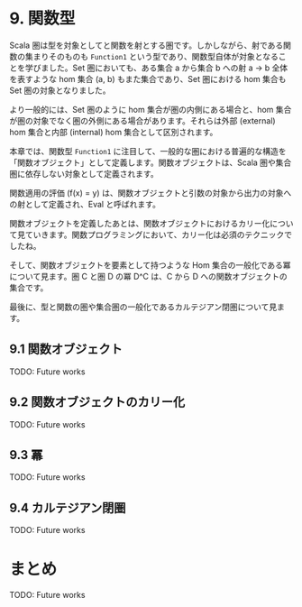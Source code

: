 # 9. 関数型

Scala 圏は型を対象としてと関数を射とする圏です。しかしながら、射である関数の集まりそのものも `Function1` という型であり、関数型自体が対象となることを学びました。Set 圏においても、ある集合 a から集合 b への射 a -> b 全体を表すような hom 集合 (a, b) もまた集合であり、Set 圏における hom 集合も Set 圏の対象となりました。

より一般的には、Set 圏のように hom 集合が圏の内側にある場合と、hom 集合が圏の対象でなく圏の外側にある場合があります。それらは外部 (external) hom 集合と内部 (internal) hom 集合として区別されます。

本章では、関数型 `Function1` に注目して、一般的な圏における普遍的な構造を「関数オブジェクト」として定義します。関数オブジェクトは、Scala 圏や集合圏に依存しない対象として定義されます。

関数適用の評価 (f(x) = y) は、関数オブジェクトと引数の対象から出力の対象への射として定義され、Eval と呼ばれます。

関数オブジェクトを定義したあとは、関数オブジェクトにおけるカリー化について見ていきます。関数プログラミングにおいて、カリー化は必須のテクニックでしたね。

そして、関数オブジェクトを要素として持つような Hom 集合の一般化である冪について見ます。圏 C と圏 D の冪 D^C は、C から D への関数オブジェクトの集合です。

最後に、型と関数の圏や集合圏の一般化であるカルテジアン閉圏について見ます。

## 9.1 関数オブジェクト

TODO: Future works

## 9.2 関数オブジェクトのカリー化

TODO: Future works

## 9.3 冪

TODO: Future works

## 9.4 カルテジアン閉圏

TODO: Future works

# まとめ

TODO: Future works

